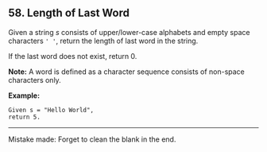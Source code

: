 ﻿## 58. Length of Last Word

Given a string _s_ consists of upper/lower-case alphabets and empty space characters `' '`, 
return the length of last word in the string.

If the last word does not exist, return 0.

**Note:** A word is defined as a character sequence consists of non-space characters only.

**Example:**
```
Given s = "Hello World",
return 5.
```

-------------------------------------------------
Mistake made:
Forget to clean the blank in the end.
